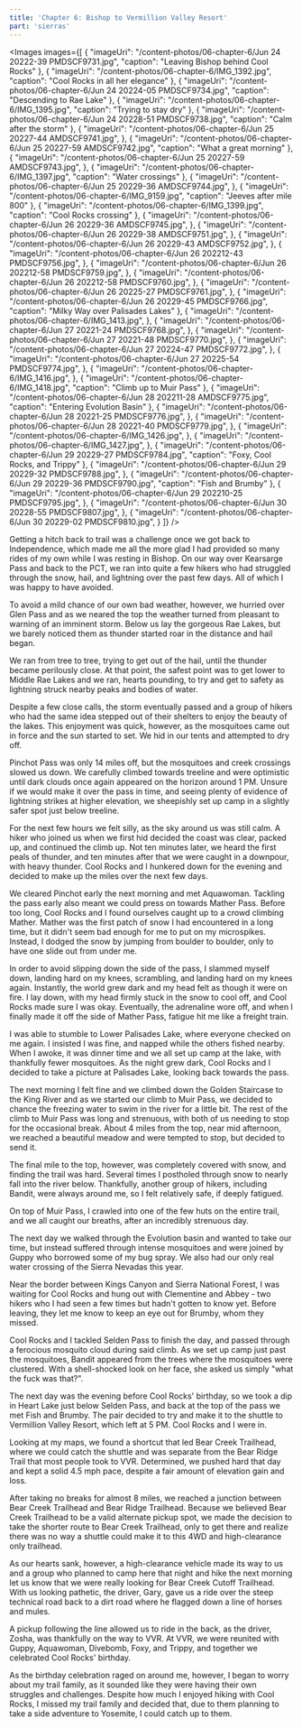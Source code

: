 ```yaml
---
title: 'Chapter 6: Bishop to Vermillion Valley Resort'
part: 'sierras'
---
```


<script lang="ts">
import Images from '$lib/components/Images.svelte';
</script>

<Images images={[
{
"imageUri": "/content-photos/06-chapter-6/Jun 24 20222-39 PMDSCF9731.jpg",
"caption": "Leaving Bishop behind Cool Rocks"
},
{
"imageUri": "/content-photos/06-chapter-6/IMG_1392.jpg",
"caption": "Cool Rocks in all her elegance"
},
{
"imageUri": "/content-photos/06-chapter-6/Jun 24 20224-05 PMDSCF9734.jpg",
"caption": "Descending to Rae Lake"
},
{
"imageUri": "/content-photos/06-chapter-6/IMG_1395.jpg",
"caption": "Trying to stay dry"
},
{
"imageUri": "/content-photos/06-chapter-6/Jun 24 20228-51 PMDSCF9738.jpg",
"caption": "Calm after the storm"
},
{
"imageUri": "/content-photos/06-chapter-6/Jun 25 20227-44 AMDSCF9741.jpg",
},
{
"imageUri": "/content-photos/06-chapter-6/Jun 25 20227-59 AMDSCF9742.jpg",
"caption": "What a great morning"
},
{
"imageUri": "/content-photos/06-chapter-6/Jun 25 20227-59 AMDSCF9743.jpg",
},
{
"imageUri": "/content-photos/06-chapter-6/IMG_1397.jpg",
"caption": "Water crossings"
},
{
"imageUri": "/content-photos/06-chapter-6/Jun 25 20229-36 AMDSCF9744.jpg",
},
{
"imageUri": "/content-photos/06-chapter-6/IMG_9159.jpg",
"caption": "Jeeves after mile 800"
},
{
"imageUri": "/content-photos/06-chapter-6/IMG_1399.jpg",
"caption": "Cool Rocks crossing"
},
{
"imageUri": "/content-photos/06-chapter-6/Jun 26 20229-36 AMDSCF9745.jpg",
},
{
"imageUri": "/content-photos/06-chapter-6/Jun 26 20229-38 AMDSCF9751.jpg",
},
{
"imageUri": "/content-photos/06-chapter-6/Jun 26 20229-43 AMDSCF9752.jpg",
},
{
"imageUri": "/content-photos/06-chapter-6/Jun 26 202212-43 PMDSCF9756.jpg",
},
{
"imageUri": "/content-photos/06-chapter-6/Jun 26 202212-58 PMDSCF9759.jpg",
},
{
"imageUri": "/content-photos/06-chapter-6/Jun 26 202212-58 PMDSCF9760.jpg",
},
{
"imageUri": "/content-photos/06-chapter-6/Jun 26 20225-27 PMDSCF9761.jpg",
},
{
"imageUri": "/content-photos/06-chapter-6/Jun 26 20229-45 PMDSCF9766.jpg",
"caption": "Milky Way over Palisades Lakes"
},
{
"imageUri": "/content-photos/06-chapter-6/IMG_1413.jpg",
},
{
"imageUri": "/content-photos/06-chapter-6/Jun 27 20221-24 PMDSCF9768.jpg",
},
{
"imageUri": "/content-photos/06-chapter-6/Jun 27 20221-48 PMDSCF9770.jpg",
},
{
"imageUri": "/content-photos/06-chapter-6/Jun 27 20224-47 PMDSCF9772.jpg",
},
{
"imageUri": "/content-photos/06-chapter-6/Jun 27 20225-54 PMDSCF9774.jpg",
},
{
"imageUri": "/content-photos/06-chapter-6/IMG_1416.jpg",
},
{
"imageUri": "/content-photos/06-chapter-6/IMG_1418.jpg",
"caption": "Climb up to Muir Pass"
},
{
"imageUri": "/content-photos/06-chapter-6/Jun 28 202211-28 AMDSCF9775.jpg",
"caption": "Entering Evolution Basin"
},
{
"imageUri": "/content-photos/06-chapter-6/Jun 28 20221-25 PMDSCF9776.jpg",
},
{
"imageUri": "/content-photos/06-chapter-6/Jun 28 20221-40 PMDSCF9779.jpg",
},
{
"imageUri": "/content-photos/06-chapter-6/IMG_1426.jpg",
},
{
"imageUri": "/content-photos/06-chapter-6/IMG_1427.jpg",
},
{
"imageUri": "/content-photos/06-chapter-6/Jun 29 20229-27 PMDSCF9784.jpg",
"caption": "Foxy, Cool Rocks, and Trippy"
},
{
"imageUri": "/content-photos/06-chapter-6/Jun 29 20229-32 PMDSCF9788.jpg",
},
{
"imageUri": "/content-photos/06-chapter-6/Jun 29 20229-36 PMDSCF9790.jpg",
"caption": "Fish and Brumby"
},
{
"imageUri": "/content-photos/06-chapter-6/Jun 29 202210-25 PMDSCF9795.jpg",
},
{
"imageUri": "/content-photos/06-chapter-6/Jun 30 20228-55 PMDSCF9807.jpg",
},
{
"imageUri": "/content-photos/06-chapter-6/Jun 30 20229-02 PMDSCF9810.jpg",
}
]} />

Getting a hitch back to trail was a challenge once we got back to Independence, which made me all the more glad I had
provided so many rides of my own while I was resting in Bishop. On our way over Kearsarge Pass and back to the PCT, we
ran into quite a few hikers who had struggled through the snow, hail, and lightning over the past few days. All of which
I was happy to have avoided.

To avoid a mild chance of our own bad weather, however, we hurried over Glen Pass and as we neared the top the weather
turned from pleasant to warning of an imminent storm. Below us lay the gorgeous Rae Lakes, but we barely noticed them as
thunder started roar in the distance and hail began.

We ran from tree to tree, trying to get out of the hail, until the thunder became perilously close. At that point, the
safest point was to get lower to Middle Rae Lakes and we ran, hearts pounding, to try and get to safety as lightning
struck nearby peaks and bodies of water.

Despite a few close calls, the storm eventually passed and a group of hikers who had the same idea stepped out of their
shelters to enjoy the beauty of the lakes. This enjoyment was quick, however, as the mosquitoes came out in force and
the sun started to set. We hid in our tents and attempted to dry off.

Pinchot Pass was only 14 miles off, but the mosquitoes and creek crossings slowed us down. We carefully climbed towards
treeline and were optimistic until dark clouds once again appeared on the horizon around 1 PM. Unsure if we would make
it over the pass in time, and seeing plenty of evidence of lightning strikes at higher elevation, we sheepishly set up
camp in a slightly safer spot just below treeline.

For the next few hours we felt silly, as the sky around us was still calm. A hiker who joined us when we first hid
decided the coast was clear, packed up, and continued the climb up. Not ten minutes later, we heard the first peals of
thunder, and ten minutes after that we were caught in a downpour, with heavy thunder. Cool Rocks and I hunkered down for
the evening and decided to make up the miles over the next few days.

We cleared Pinchot early the next morning and met Aquawoman. Tackling the pass early also meant we could press on
towards Mather Pass. Before too long, Cool Rocks and I found ourselves caught up to a crowd climbing Mather. Mather was
the first patch of snow I had encountered in a long time, but it didn't seem bad enough for me to put on my microspikes.
Instead, I dodged the snow by jumping from boulder to boulder, only to have one slide out from under me.

In order to avoid slipping down the side of the pass, I slammed myself down, landing hard on my knees, scrambling, and
landing hard on my knees again. Instantly, the world grew dark and my head felt as though it were on fire. I lay down,
with my head firmly stuck in the snow to cool off, and Cool Rocks made sure I was okay. Eventually, the adrenaline wore
off, and when I finally made it off the side of Mather Pass, fatigue hit me like a freight train.

I was able to stumble to Lower Palisades Lake, where everyone checked on me again. I insisted I was fine, and napped
while the others fished nearby. When I awoke, it was dinner time and we all set up camp at the lake, with thankfully
fewer mosquitoes. As the night grew dark, Cool Rocks and I decided to take a picture at Palisades Lake, looking back
towards the pass.

The next morning I felt fine and we climbed down the Golden Staircase to the King River and as we started our climb to
Muir Pass, we decided to chance the freezing water to swim in the river for a little bit. The rest of the climb to Muir
Pass was long and strenuous, with both of us needing to stop for the occasional break. About 4 miles from the top, near
mid afternoon, we reached a beautiful meadow and were tempted to stop, but decided to send it.

The final mile to the top, however, was completely covered with snow, and finding the trail was hard. Several times I
postholed through snow to nearly fall into the river below. Thankfully, another group of hikers, including Bandit, were
always around me, so I felt relatively safe, if deeply fatigued.

On top of Muir Pass, I crawled into one of the few huts on the entire trail, and we all caught our breaths, after an
incredibly strenuous day.

The next day we walked through the Evolution basin and wanted to take our time, but instead suffered through intense
mosquitoes and were joined by Guppy who borrowed some of my bug spray. We also had our only real water crossing of the
Sierra Nevadas this year.

Near the border between Kings Canyon and Sierra National Forest, I was waiting for Cool Rocks and hung out with
Clementine and Abbey - two hikers who I had seen a few times but hadn't gotten to know yet. Before leaving, they let me
know to keep an eye out for Brumby, whom they missed.

Cool Rocks and I tackled Selden Pass to finish the day, and passed through a ferocious mosquito cloud during said climb.
As we set up camp just past the mosquitoes, Bandit appeared from the trees where the mosquitoes were clustered. With a
shell-shocked look on her face, she asked us simply "what the fuck was that?".

The next day was the evening before Cool Rocks' birthday, so we took a dip in Heart Lake just below Selden Pass, and
back at the top of the pass we met Fish and Brumby. The pair decided to try and make it to the shuttle to Vermillion
Valley Resort, which left at 5 PM. Cool Rocks and I were in.

Looking at my maps, we found a shortcut that led Bear Creek Trailhead, where we could catch the shuttle and was separate
from the Bear Ridge Trail that most people took to VVR. Determined, we pushed hard that day and kept a solid 4.5 mph
pace, despite a fair amount of elevation gain and loss.

After taking no breaks for almost 8 miles, we reached a junction between Bear Creek Trailhead and Bear Ridge Trailhead.
Because we believed Bear Creek Trailhead to be a valid alternate pickup spot, we made the decision to take the shorter
route to Bear Creek Trailhead, only to get there and realize there was no way a shuttle could make it to this 4WD and
high-clearance only trailhead.

As our hearts sank, however, a high-clearance vehicle made its way to us and a group who planned to camp here that night
and hike the next morning let us know that we were really looking for Bear Creek Cutoff Trailhead. With us looking
pathetic, the driver, Gary, gave us a ride over the steep technical road back to a dirt road where he flagged down a
line of horses and mules.

A pickup following the line allowed us to ride in the back, as the driver, Zosha, was thankfully on the way to VVR. At
VVR, we were reunited with Guppy, Aquawoman, Divebomb, Foxy, and Trippy, and together we celebrated Cool Rocks'
birthday.

As the birthday celebration raged on around me, however, I began to worry about my trail family, as it sounded like they
were having their own struggles and challenges. Despite how much I enjoyed hiking with Cool Rocks, I missed my trail
family and decided that, due to them planning to take a side adventure to Yosemite, I could catch up to them.
